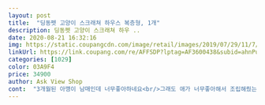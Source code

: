 ```yaml
---
layout: post 
title:  "딩동펫 고양이 스크래쳐 하우스 복층형, 1개" 
description: 딩동펫 고양이 스크래쳐 하우 ..
date: 2020-08-21 16:32:16 
img: https://static.coupangcdn.com/image/retail/images/2019/07/29/11/7/c55efbf3-ee28-43b2-aad7-23a1a5090b2f.jpg 
linkUrl: https://link.coupang.com/re/AFFSDP?lptag=AF3600438&subid=ahnPublicAsk&pageKey=269219948&itemId=845532760&vendorItemId=5150406974&traceid=V0-113-f1225602772613a4 
categories: [1029] 
color: 03A9F4 
price: 34900 
author: Ask View Shop 
cont:  "3개월된 아깽이 남매인데 너무좋아하네요<br/>그래도 애가 너무좋아해서 조립해줬는데 이젠 저 위에서만 사네요 ㅋㅋㅋㅋ<br/>박스라 나중에 버릴때도 간편할 듯.<br/><br/>배송중에 그런건지 보관중에 그런건지 모서리부분이 좀 상한곳이 많았어요 ㅠㅠ<br/>생각보다 튼튼해 보이는데 다묘가정이면 금방 망가지긴 하겠지만 저희집처럼 한마리만 있는 집은 꽤 오래 버틸 수 있을거 같아요<br/>쓰다 망가지면 재구매의사 있을정도로 좋아요<br/>일단 튼튼하고 외관상도 나쁘지않아 가성비 굿굿굿!❤<br/>조립 쉽고 재밌어요.<br/><br/>조립할때부터 냥이가 스크래쳐에서 긁고 관심보이더니 완성하고 나서도 잘 이용합니다<br/>종이도 튼튼하고 좋아해주니 뿌듯하고 너무잘산것같아요<br/>진짜 되게 좋아햐요 !<br/>진짜 벽면도 스크레쳐 잘하구 위나 중간이나 아래나 들어갈곳이 많아서 좋아요 ㅋㅋㅋ<br/>집에오자마자 조립했는데 10분만에 완성했어요<br/>" 
---
```

